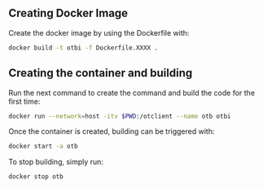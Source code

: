 ## Creating Docker Image

Create the docker image by using the Dockerfile with:
```sh
docker build -t otbi -f Dockerfile.XXXX .
```

## Creating the container and building

Run the next command to create the command and build the code for the first time:
```sh
docker run --network=host -itv $PWD:/otclient --name otb otbi
```

Once the container is created, building can be triggered with:

```sh
docker start -a otb
```

To stop building, simply run:

```sh
docker stop otb
```
